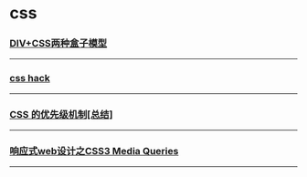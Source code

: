 css
===

### [DIV+CSS两种盒子模型](box)

---

### [css hack](css-hack)

---

### [CSS 的优先级机制[总结]](css-priority)

---

### [响应式web设计之CSS3 Media Queries](media-queries)

---
